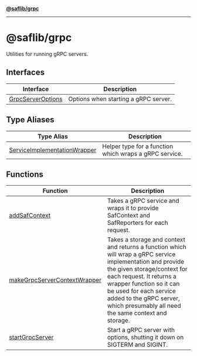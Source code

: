 [**@saflib/grpc**](../../index.md)

***

# @saflib/grpc

Utilities for running gRPC servers.

## Interfaces

| Interface | Description |
| ------ | ------ |
| [GrpcServerOptions](interfaces/GrpcServerOptions.md) | Options when starting a gRPC server. |

## Type Aliases

| Type Alias | Description |
| ------ | ------ |
| [ServiceImplementationWrapper](type-aliases/ServiceImplementationWrapper.md) | Helper type for a function which wraps a gRPC service. |

## Functions

| Function | Description |
| ------ | ------ |
| [addSafContext](functions/addSafContext.md) | Takes a gRPC service and wraps it to provide SafContext and SafReporters for each request. |
| [makeGrpcServerContextWrapper](functions/makeGrpcServerContextWrapper.md) | Takes a storage and context and returns a function which will wrap a gRPC service implementation and provide the given storage/context for each request. It returns a wrapper function so it can be used for each service added to the gRPC server, which presumably all need the same context and storage. |
| [startGrpcServer](functions/startGrpcServer.md) | Start a gRPC server with options, shutting it down on SIGTERM and SIGINT. |
